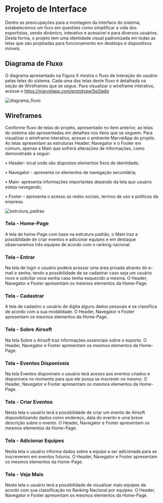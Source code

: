 
# Projeto de Interface

Dentre as preocupações para a montagem da interface do sistema, estabelecemos um foco em questões como simplificar a vida dos esportistas, sendo dinâmico, interativo e acessível e para diversos usuários. Desta forma, o projeto tem uma identidade visual padronizada em todas as telas que são projetadas para funcionamento em desktops e dispositivos móveis.

## Diagrama de Fluxo

O diagrama apresentado na Figura X mostra o fluxo de interação do usuário pelas telas do sistema. Cada uma das telas deste fluxo é detalhada na seção de Wireframes que se segue. Para visualizar o wireframe interativo, acesse o https://marvelapp.com/prototype/5e2jadg

![diagrama_fluxo](https://user-images.githubusercontent.com/81584300/189506306-31d91918-fcf9-4c88-8e92-fc3c93404381.png)

## Wireframes

Conforme fluxo de telas do projeto, apresentado no item anterior, as telas do sistema são apresentadas em detalhes nos itens que se seguem. Para visualizar o wireframe interativo, acesse o ambiente MarvelApp do projeto. As telas apresentam as estruturas Header, Navegator e o Footer em comum, apenas a Main que sofrerá alterações de informações, como demonstrado a seguir:

•	Header- local onde são dispostos elementos fixos de identidade; 

•	Navegator - apresenta os elementos de navegação secundária; 

•	Main- apresenta informações importantes dependo da tela que usuário esteja navegando; 

•	Footer – apresenta o acesso as redes sociais, termos de uso e políticas da empresa. 

![estrutura_padrao](https://user-images.githubusercontent.com/81584300/189506363-f604dfdf-f0ab-4321-a79c-09399a9b4e21.png)


### Tela - Home-Page

A tela de home-Page com base na estrutura padrão, o Main traz a possiblidade de criar eventos e adicionar equipes e em destaque observaremos três equipes de acordo com o ranking nacional. 

 
### Tela – Entrar
Na tela de login o usuário poderá acessar uma área privada através do e-mail e senha, tendo a possibilidade de se cadastrar caso seja um usuário novo e solicitar nova senha caso tenha esquecido a mesma. O Header, Navegator e Footer apresentam os mesmos elementos da Home-Page. 

 
### Tela - Cadastrar
A tela de cadastro o usuário de digita alguns dados pessoais e se classifica de acordo com a sua modalidade. O Header, Navegator e Footer apresentam os mesmos elementos da Home-Page.

 
### Tela - Sobre Airsoft
Na tela Sobre o Airsoft traz informações essenciais sobre o esporte. O Header, Navegator e Footer apresentam os mesmos elementos da Home-Page.


### Tela – Eventos Disponíveis
Na tela Eventos disponíveis o usuário terá acesso aos eventos criados e disponíveis no momento para que ele possa se inscrever no mesmo. O Header, Navegator e Footer apresentam os mesmos elementos da Home-Page.


### Tela - Criar Eventos
Nesta tela o usuário terá a possibilidade de criar um evento de Airsoft disponibilizando dados como endereço, data do evento e uma breve descrição sobre o evento. O Header, Navegator e Footer apresentam os mesmos elementos da Home-Page.


### Tela - Adicionar Equipes
Nesta tela o usuário informa dados sobre a equipe a ser adicionada para se inscreverem em eventos futuros. O Header, Navegator e Footer apresentam os mesmos elementos da Home-Page.


### Tela - Veja Mais
Nesta tela o usuário terá a possibilidade de visualizar mais equipes de acordo com sua classificação no Ranking Nacional por equipes. O Header, Navegator e Footer apresentam os mesmos elementos da Home-Page.

